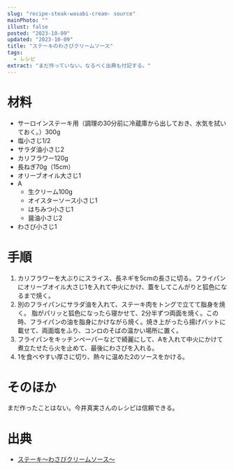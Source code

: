 ```yaml
---
slug: "recipe-steak-wasabi-cream- source"
mainPhoto: ""
illust: false
posted: "2023-10-09"
updated: "2023-10-09"
title: "ステーキのわさびクリームソース"
tags:
  - レシピ
extract: "まだ作っていない。なるべく出典も付記する。"
---
```


# 材料

- サーロインステーキ用（調理の30分前に冷蔵庫から出しておき、水気を拭いておく。）300g
- 塩小さじ1/2
- サラダ油小さじ2
- カリフラワー120g
- 長ねぎ70g（15cm）
- オリーブオイル大さじ1
- A
  - 生クリーム100g
  - オイスターソース小さじ1
  - はちみつ小さじ1
  - 醤油小さじ2
- わさび小さじ1

# 手順

1. カリフラワーを大ぶりにスライス、長ネギを5cmの長さに切る。フライパンにオリーブオイル大さじ1を入れて中火にかけ、蓋をしてこんがりと狐色になるまで焼く。
2. 別のフライパンにサラダ油を入れて、ステーキ肉をトングで立てて脂身を焼く。 脂がパリッと狐色になったら寝かせて、2分半ずつ両面を焼く。この時、フライパンの油を脂身にかけながら焼く。焼き上がったら揚げバットに載せて、両面塩をふり、コンロのそばの温かい場所に置く。
3. フライパンをキッチンペーパーなどで綺麗にして、Aを入れて中火にかけて煮立たせたら火を止めて、最後にわさびを入れる。
4. 1を食べやすい厚さに切り、熱々に温めた2のソースをかける。

# そのほか

まだ作ったことはない。今井真実さんのレシピは信頼できる。

# 出典

- [ステーキ〜わさびクリームソース〜](https://www.aussiebeef.jp/recipe/137/)
